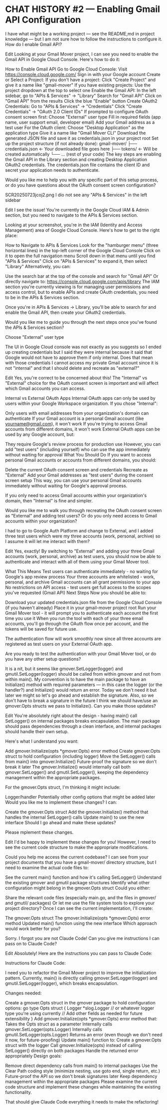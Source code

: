 # CHAT HISTORY #2 — Enabling Gmail API Configuration

I have what might be a working project — see the README,md in project knowledge — but I am not sure how to follow the instructions to configure it.  How do I enable Gmail API?

Edit
Looking at your Gmail Mover project, I can see you need to enable the Gmail API in Google Cloud Console. Here's how to do it:

How to Enable Gmail API
Go to Google Cloud Console:
Visit https://console.cloud.google.com/
Sign in with your Google account
Create or Select a Project:
If you don't have a project: Click "Create Project" and give it a name like "gmail-mover"
If you have existing projects: Use the project dropdown at the top to select one
Enable the Gmail API:
In the left sidebar, go to "APIs & Services" → "Library"
Search for "Gmail API"
Click on "Gmail API" from the results
Click the blue "Enable" button
Create OAuth2 Credentials:
Go to "APIs & Services" → "Credentials"
Click "Create Credentials" → "OAuth 2.0 Client IDs"
If prompted to configure OAuth consent screen first:
Choose "External" user type
Fill in required fields (app name, user support email, developer email)
Add your Gmail address as a test user
For the OAuth client:
Choose "Desktop Application" as the application type
Give it a name like "Gmail Mover CLI"
Download the generated JSON file and save it as credentials.json in your project root
Set up the project structure (if not already done):
gmail-mover/
├── credentials.json  ← Your downloaded file goes here
├── tokens/          ← Will be created automatically
└── ... (rest of your code)
The key steps are enabling the Gmail API in the Library section and creating Desktop Application OAuth2 credentials. The credentials.json file contains the client ID and secret your application needs to authenticate.

Would you like me to help you with any specific part of this setup process, or do you have questions about the OAuth consent screen configuration?




SCR20250723jcoj2.png
I dio not see any "APIs & Services" in the left sidebar

Edit
I see the issue! You're currently in the Google Cloud IAM & Admin section, but you need to navigate to the APIs & Services section.

Looking at your screenshot, you're in the IAM (Identity and Access Management) area of Google Cloud Console. Here's how to get to the right place:

How to Navigate to APIs & Services
Look for the "hamburger menu" (three horizontal lines) in the top-left corner of the Google Cloud Console
Click on it to open the full navigation menu
Scroll down in that menu until you find "APIs & Services"
Click on "APIs & Services" to expand it, then select "Library"
Alternatively, you can:

Use the search bar at the top of the console and search for "Gmail API"
Or directly navigate to: https://console.cloud.google.com/apis/library
The IAM section you're currently viewing is for managing user permissions and access control, but to enable APIs and create OAuth credentials, you need to be in the APIs & Services section.

Once you're in APIs & Services → Library, you'll be able to search for and enable the Gmail API, then create your OAuth2 credentials.

Would you like me to guide you through the next steps once you've found the APIs & Services section?




Choose "External" user type

The UI in Google Cloud console was not exactly as you suggests so I ended up creating credentials but I said they were internal because it said that Google would not have to approve them if only internal.  Does that mean with those credentials I cannot access my private Gmail account since it is not "internal" and that I should delete and recreate as "external?"

Edit
Yes, you're correct to be concerned about this! The "Internal" vs "External" choice for the OAuth consent screen is important and will affect which Gmail accounts you can access.

Internal vs External OAuth Apps
Internal OAuth apps can only be used by users within your Google Workspace organization. If you chose "Internal":

Only users with email addresses from your organization's domain can authenticate
If your Gmail account is a personal Gmail account (like yourname@gmail.com), it won't work
If you're trying to access Gmail accounts from different domains, it won't work
External OAuth apps can be used by any Google account, but:

They require Google's review process for production use
However, you can add "test users" (including yourself) who can use the app immediately without waiting for approval
What You Should Do
If you want to access personal Gmail accounts or accounts from different domains, you should:

Delete the current OAuth consent screen and credentials
Recreate as "External"
Add your Gmail addresses as "test users" during the consent screen setup
This way, you can use your personal Gmail accounts immediately without waiting for Google's approval process.

If you only need to access Gmail accounts within your organization's domain, then "Internal" is fine and simpler.

Would you like me to walk you through recreating the OAuth consent screen as "External" and adding test users? Or do you only need access to Gmail accounts within your organization?




I had to go to Google Auth Platform and change to External, and I added three test users which were my three accounts (work, personal, archive) so I assume it will let me interact with them?

Edit
Yes, exactly! By switching to "External" and adding your three Gmail accounts (work, personal, archive) as test users, you should now be able to authenticate and interact with all of them using your Gmail Mover tool.

What This Means
Test users can authenticate immediately - no waiting for Google's app review process
Your three accounts are whitelisted - work, personal, and archive Gmail accounts can all grant permissions to your app
No restrictions on API access - test users get full access to the scopes you've requested (Gmail API)
Next Steps
Now you should be able to:

Download your updated credentials.json file from the Google Cloud Console (if you haven't already)
Place it in your gmail-mover project root
Run your Gmail Mover tool - it will prompt you to authenticate each account the first time you use it
When you run the tool with each of your three email accounts, you'll go through the OAuth flow once per account, and the tokens will be saved for future use.

The authentication flow will work smoothly now since all three accounts are registered as test users on your External OAuth app.

Are you ready to test the authentication with your Gmail Mover tool, or do you have any other setup questions?




It is a nit, but it seems like gmover.SetLogger(logger) and gmutil.SetLogger(logger) should be called from within gmover and not from within main().  My convention is to have the main package to have an Initialize() method with required parameters — in this case the logger (or the handler?) and Initialize()  would return an error. Today we don't need it but later we might so let's go ahead and establish the signature.  Also, so we don't have to break a signature in the future I think we should have/use an gmover.Opts structs we pass to Initialize(). Can you make those updates?

Edit
You're absolutely right about the design - having main() call SetLogger() on internal packages breaks encapsulation. The main package should pass dependencies through a clean interface, and internal packages should handle their own setup.

Here's what I understand you want:

Add gmover.Initialize(opts *gmover.Opts) error method
Create gmover.Opts struct to hold configuration (including logger)
Move the SetLogger() calls from main() into gmover.Initialize()
Future-proof the signature so we don't break it later
The gmover.Initialize() would internally call both gmover.SetLogger() and gmutil.SetLogger(), keeping the dependency management within the appropriate packages.

For the gmover.Opts struct, I'm thinking it might include:

Logger/handler
Potentially other config options that might be added later
Would you like me to implement these changes? I can:

Create the gmover.Opts struct
Add the gmover.Initialize() method that handles the internal SetLogger() calls
Update main() to use the new interface
Should I go ahead and make these updates?




Please mplement these changes.

Edit
I'd be happy to implement these changes for you! However, I need to see the current code structure to make the appropriate modifications.

Could you help me access the current codebase? I can see from your project documents that you have a gmail-mover/ directory structure, but I need to examine the actual code files to:

See the current main() function and how it's calling SetLogger()
Understand the existing gmover and gmutil package structures
Identify what other configuration might belong in the gmover.Opts struct
Could you either:

Share the relevant code files (especially main.go, and the files in gmover/ and gmutil/ packages)
Or let me use the file system tools to explore your project directory?
Once I can see the current implementation, I'll create:

The gmover.Opts struct
The gmover.Initialize(opts *gmover.Opts) error method
Updated main() function using the new interface
Which approach would work better for you?




Sorry. I forgot you are not Claude Code!  Can you give me instructions I can pass on to Claude Code?

Edit
Absolutely! Here are the instructions you can pass to Claude Code:

Instructions for Claude Code:

I need you to refactor the Gmail Mover project to improve the initialization pattern. Currently, main() is directly calling gmover.SetLogger(logger) and gmutil.SetLogger(logger), which breaks encapsulation.

Changes needed:

Create a gmover.Opts struct in the gmover package to hold configuration options:
go
type Opts struct {
Logger *slog.Logger  // or whatever logger type you're using currently
// Add other fields as needed for future extensibility
}
Add gmover.Initialize(opts *gmover.Opts) error method that:
Takes the Opts struct as a parameter
Internally calls gmover.SetLogger(opts.Logger)
Internally calls gmutil.SetLogger(opts.Logger)
Returns an error (even though we don't need it now, for future-proofing)
Update main() function to:
Create a gmover.Opts struct with the logger
Call gmover.Initialize(opts) instead of calling SetLogger() directly on both packages
Handle the returned error appropriately
Design goals:

Remove direct dependency calls from main() to internal packages
Use the Clear Path coding style (minimize nesting, use goto end, single return, etc.)
Future-proof the API so we don't break signatures later
Keep dependency management within the appropriate packages
Please examine the current code structure and implement these changes while maintaining the existing functionality.

That should give Claude Code everything it needs to make the refactoring!